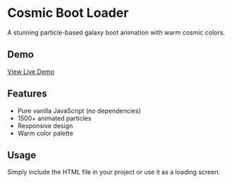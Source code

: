 # Cosmic Boot Loader
   
   A stunning particle-based galaxy boot animation with warm cosmic colors.
   
   ## Demo
   [View Live Demo](https://thealokverse.github.io/cosmic-boot-loader)
   
   ## Features
   - Pure vanilla JavaScript (no dependencies)
   - 1500+ animated particles
   - Responsive design
   - Warm color palette
   
   ## Usage
   Simply include the HTML file in your project or use it as a loading screen.
